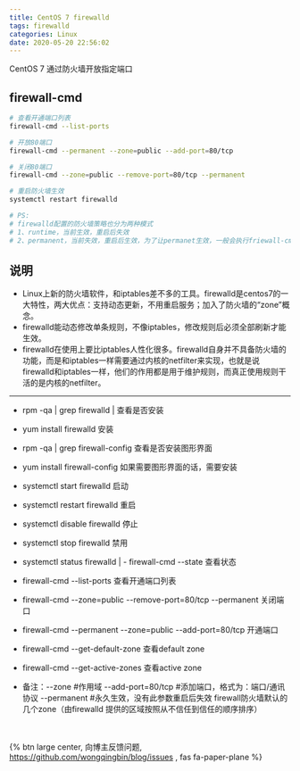 ```yaml
---
title: CentOS 7 firewalld
tags: firewalld
categories: Linux
date: 2020-05-20 22:56:02
---
```

CentOS 7 通过防火墙开放指定端口
<!-- more -->

## firewall-cmd

```bash
# 查看开通端口列表
firewall-cmd --list-ports

# 开放80端口
firewall-cmd --permanent --zone=public --add-port=80/tcp

# 关闭80端口
firewall-cmd --zone=public --remove-port=80/tcp --permanent

# 重启防火墙生效
systemctl restart firewalld

# PS:
# firewalld配置的防火墙策略也分为两种模式
# 1、runtime，当前生效，重启后失效
# 2、permanent，当前失效，重启后生效，为了让permanet生效，一般会执行friewall-cmd --reload，使其立即生效
```

## 说明

- Linux上新的防火墙软件，和iptables差不多的工具。firewalld是centos7的一大特性，两大优点：支持动态更新，不用重启服务；加入了防火墙的“zone”概念。
- firewalld能动态修改单条规则，不像iptables，修改规则后必须全部刷新才能生效。
- firewalld在使用上要比iptables人性化很多。firewalld自身并不具备防火墙的功能，而是和iptables一样需要通过内核的netfilter来实现，也就是说firewalld和iptables一样，他们的作用都是用于维护规则，而真正使用规则干活的是内核的netfilter。

---

- rpm -qa | grep firewalld | 查看是否安装
- yum install firewalld 安装
- rpm -qa | grep firewall-config 查看是否安装图形界面
- yum install firewall-config 如果需要图形界面的话，需要安装
- systemctl start firewalld 启动
- systemctl restart firewalld 重启
- systemctl disable firewalld 停止
- systemctl stop firewalld 禁用
- systemctl status firewalld | - firewall-cmd --state 查看状态
- firewall-cmd --list-ports 查看开通端口列表
- firewall-cmd --zone=public --remove-port=80/tcp --permanent 关闭端口
- firewall-cmd --permanent --zone=public --add-port=80/tcp 开通端口
- firewall-cmd --get-default-zone 查看default zone
- firewall-cmd --get-active-zones 查看active zone

- 备注：--zone #作用域 --add-port=80/tcp #添加端口，格式为：端口/通讯协议 --permanent #永久生效，没有此参数重启后失效
firewall防火墙默认的几个zone（由firewalld 提供的区域按照从不信任到信任的顺序排序）

<br><br>{% btn large center, 向博主反馈问题, <https://github.com/wongqingbin/blog/issues> , fas fa-paper-plane %}
